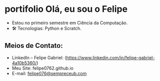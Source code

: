 # portifolio Olá, eu sou o Felipe

- Estou no primeiro semestre em Ciência da Computação.
- 🛠️ Tecnologias:
  Python e Scratch.

## Meios de Contato:
- LinkedIn – Felipe Gabriel: (https://www.linkedin.com/in/felipe-gabriel-4a10b5360/)
- Meu Site: felipe0762.github.io 
- E-mail: felipe076@sempreceub.com
